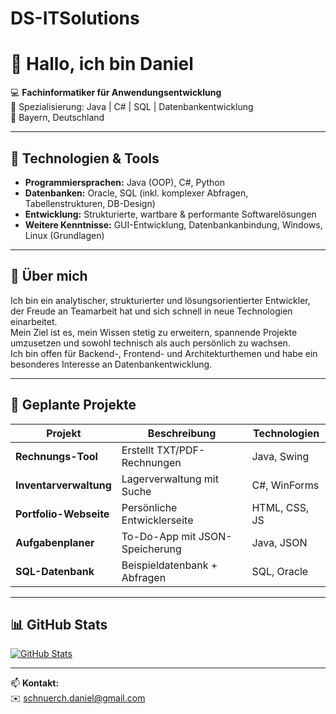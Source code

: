 # DS-ITSolutions

# 👋 Hallo, ich bin Daniel

💻 **Fachinformatiker für Anwendungsentwicklung**  
🚀 Spezialisierung: Java | C# | SQL | Datenbankentwicklung  
📍 Bayern, Deutschland  

---

## 🔧 Technologien & Tools
- **Programmiersprachen:** Java (OOP), C#, Python
- **Datenbanken:** Oracle, SQL (inkl. komplexer Abfragen, Tabellenstrukturen, DB-Design)
- **Entwicklung:** Strukturierte, wartbare & performante Softwarelösungen
- **Weitere Kenntnisse:** GUI-Entwicklung, Datenbankanbindung, Windows, Linux (Grundlagen)

---

## 🌱 Über mich
Ich bin ein analytischer, strukturierter und lösungsorientierter Entwickler, der Freude an Teamarbeit hat und sich schnell in neue Technologien einarbeitet.  
Mein Ziel ist es, mein Wissen stetig zu erweitern, spannende Projekte umzusetzen und sowohl technisch als auch persönlich zu wachsen.  
Ich bin offen für Backend-, Frontend- und Architekturthemen und habe ein besonderes Interesse an Datenbankentwicklung.

---

## 📂 Geplante Projekte
| Projekt | Beschreibung | Technologien |
| ------- | ------------ | ------------ |
| **Rechnungs-Tool** | Erstellt TXT/PDF-Rechnungen | Java, Swing |
| **Inventarverwaltung** | Lagerverwaltung mit Suche | C#, WinForms |
| **Portfolio-Webseite** | Persönliche Entwicklerseite | HTML, CSS, JS |
| **Aufgabenplaner** | To-Do-App mit JSON-Speicherung | Java, JSON |
| **SQL-Datenbank** | Beispieldatenbank + Abfragen | SQL, Oracle |

---

## 📊 GitHub Stats
[![GitHub Stats](https://github-readme-stats.vercel.app/api?username=DEINUSERNAME&show_icons=true&theme=radical)](https://github-readme-stats.vercel.app/api?username=danschnu&show_icons=true&theme=radical
)

---

📫 **Kontakt:**  
✉️ schnuerch.daniel@gmail.com  

